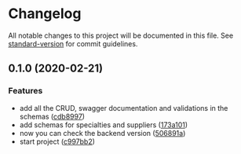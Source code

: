 # Changelog

All notable changes to this project will be documented in this file. See [standard-version](https://github.com/conventional-changelog/standard-version) for commit guidelines.

## 0.1.0 (2020-02-21)


### Features

* add all the CRUD, swagger documentation and validations in the schemas ([cdb8997](https://github.com/juandav/prospec-api/commit/cdb8997763c4afcfb85ef7cca2dd8471c4fe9a5d))
* add schemas for specialties and suppliers ([173a101](https://github.com/juandav/prospec-api/commit/173a101f00124b5bf2499e15795dcb2c47f6980c))
* now you can check the backend version ([506891a](https://github.com/juandav/prospec-api/commit/506891a2531ad42def4dd8c397b414054de67445))
* start project ([c997bb2](https://github.com/juandav/prospec-api/commit/c997bb2490eb3653a6c9cc42306e8558af639af4))
